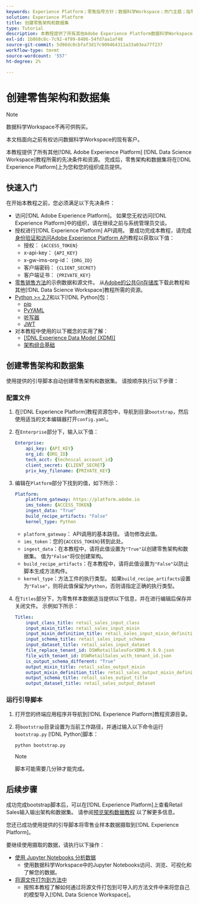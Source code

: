 ```yaml
---
keywords: Experience Platform；零售指导方针；数据科学Workspace；热门主题；指导方针
solution: Experience Platform
title: 创建零售架构和数据集
type: Tutorial
description: 本教程提供了所有其他Adobe Experience Platform数据科学Workspace教程所需的先决条件和资源。 完成后，零售架构和数据集将可供您和贵组织的成员在Experience Platform时使用。
exl-id: 1b868c8c-7c92-4f99-8486-54fd7aa1af48
source-git-commit: 5d98dc0cbfaf3d17c909464311a33a03ea77f237
workflow-type: tm+mt
source-wordcount: '557'
ht-degree: 2%

---
```



# 创建零售架构和数据集

>[!NOTE]
>
>数据科学Workspace不再可供购买。
>
>本文档面向之前有权访问数据科学Workspace的现有客户。

本教程提供了所有其他[!DNL Adobe Experience Platform] [!DNL Data Science Workspace]教程所需的先决条件和资源。 完成后，零售架构和数据集将在[!DNL Experience Platform]上为您和您的组织成员提供。

## 快速入门

在开始本教程之前，您必须满足以下先决条件：
- 访问[!DNL Adobe Experience Platform]。 如果您无权访问[!DNL Experience Platform]中的组织，请在继续之前与系统管理员交谈。
- 授权进行[!DNL Experience Platform] API调用。 要成功完成本教程，请完成[身份验证和访问Adobe Experience Platform API](https://www.adobe.com/go/platform-api-authentication-en)教程以获取以下值：
   - 授权： `{ACCESS_TOKEN}`
   - x-api-key： `{API_KEY}`
   - x-gw-ims-org-id： `{ORG_ID}`
   - 客户端密码： `{CLIENT_SECRET}`
   - 客户端证书： `{PRIVATE_KEY}`
- [零售销售方法](../pre-built-recipes/retail-sales.md)的示例数据和源文件。 从[Adobe的公共Git存储库](https://github.com/adobe/experience-platform-dsw-reference/)下载此教程和其他[!DNL Data Science Workspace]教程所需的资源。
- [Python >= 2.7](https://www.python.org/downloads/)和以下[!DNL Python]包：
   - [pip](https://pypi.org/project/pip/)
   - [PyYAML](https://pyyaml.org/)
   - [听写器](https://pypi.org/project/dictor/)
   - [JWT](https://pypi.org/project/jwt/)
- 对本教程中使用的以下概念的实用了解：
   - [[!DNL Experience Data Model (XDM)]](../../xdm/home.md)
   - [架构组合基础](../../xdm/schema/field-dictionary.md)

## 创建零售架构和数据集

使用提供的引导脚本自动创建零售架构和数据集。 请按顺序执行以下步骤：

### 配置文件

1. 在[!DNL Experience Platform]教程资源包中，导航到目录`bootstrap`，然后使用适当的文本编辑器打开`config.yaml`。
2. 在`Enterprise`部分下，输入以下值：

   ```yaml
   Enterprise:
       api_key: {API_KEY}
       org_id: {ORG_ID}
       tech_acct: {technical_account_id}
       client_secret: {CLIENT_SECRET}
       priv_key_filename: {PRIVATE_KEY}
   ```

3. 编辑在`Platform`部分下找到的值，如下所示：

   ```yaml
   Platform:
       platform_gateway: https://platform.adobe.io
       ims_token: {ACCESS_TOKEN}
       ingest_data: "True"
       build_recipe_artifacts: "False"
       kernel_type: Python
   ```

   - `platform_gateway`： API调用的基本路径。 请勿修改此值。
   - `ims_token`：您的`{ACCESS_TOKEN}`转到此处。
   - `ingest_data`：在本教程中，请将此值设置为`"True"`以创建零售架构和数据集。 值为`"False"`将仅创建架构。
   - `build_recipe_artifacts`：在本教程中，请将此值设置为`"False"`以防止脚本生成方法构件。
   - `kernel_type`：方法工件的执行类型。 如果`build_recipe_artifacts`设置为`"False"`，则将此值保留为`Python`，否则请指定正确的执行类型。

4. 在`Titles`部分下，为零售样本数据适当提供以下信息，并在进行编辑后保存并关闭文件。 示例如下所示：

   ```yaml
   Titles:
       input_class_title: retail_sales_input_class
       input_mixin_title: retail_sales_input_mixin
       input_mixin_definition_title: retail_sales_input_mixin_definition
       input_schema_title: retail_sales_input_schema
       input_dataset_title: retail_sales_input_dataset
       file_replace_tenant_id: DSWRetailSalesForXDM0.9.9.9.json
       file_with_tenant_id: DSWRetailSales_with_tenant_id.json
       is_output_schema_different: "True"
       output_mixin_title: retail_sales_output_mixin
       output_mixin_definition_title: retail_sales_output_mixin_definition
       output_schema_title: retail_sales_output_title
       output_dataset_title: retail_sales_output_dataset
   ```

### 运行引导脚本

1. 打开您的终端应用程序并导航到[!DNL Experience Platform]教程资源目录。
2. 将`bootstrap`目录设置为当前工作路径，并通过输入以下命令运行`bootstrap.py` [!DNL Python]脚本：

   ```bash
   python bootstrap.py
   ```

   >[!NOTE]
   >
   >脚本可能需要几分钟才能完成。

## 后续步骤

成功完成bootstrap脚本后，可以在[!DNL Experience Platform]上查看Retail Sales输入输出架构和数据集。 请参阅[预览架构数据教程](./preview-schema-data.md)
以了解更多信息。

您还已成功使用提供的引导脚本将零售业样本数据摄取到[!DNL Experience Platform]。

要继续使用摄取的数据，请执行以下操作：
- [使用 Jupyter Notebooks 分析数据](../jupyterlab/analyze-your-data.md)
   - 使用数据科学Workspace中的Jupyter Notebooks访问、浏览、可视化和了解您的数据。
- [将源文件打包到方法中](./package-source-files-recipe.md)
   - 按照本教程了解如何通过将源文件打包到可导入的方法文件中来将您自己的模型导入[!DNL Data Science Workspace]。
